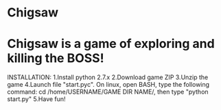 # Chigsaw
Chigsaw is a game of exploring and killing the BOSS!
====================================================
INSTALLATION:
1.Install python 2.7.x
2.Download game ZIP
3.Unzip the game
4.Launch file "start.pyc". On linux, open BASH, type the following command:
cd /home/USERNAME/GAME DIR NAME/, then type "python start.py"
5.Have fun!
